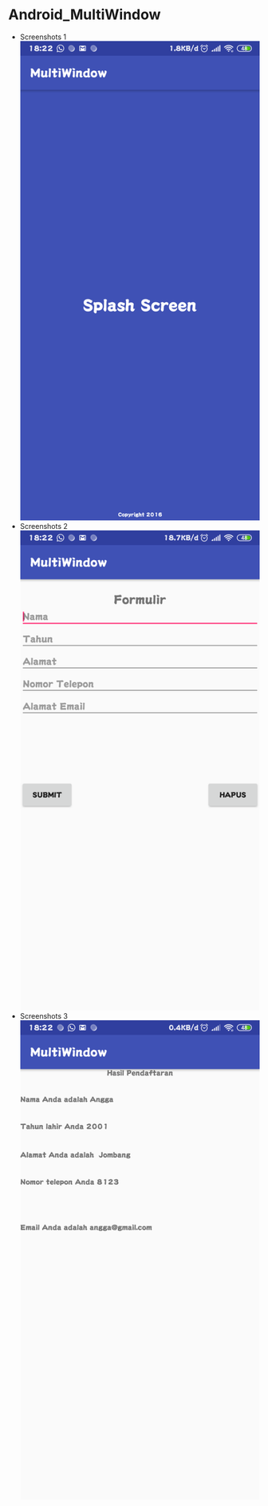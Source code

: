 # Android_MultiWindow
* Screenshots 1 <br>
![alt text](https://github.com/Pramuja/Android_MultiWindow/blob/master/SS1.png)
* Screenshots 2 <br>
![alt text](https://github.com/Pramuja/Android_MultiWindow/blob/master/SS2.png)
* Screenshots 3 <br>
![alt text](https://github.com/Pramuja/Android_MultiWindow/blob/master/SS3.png)
